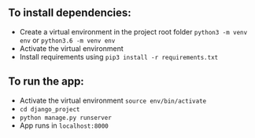## To install dependencies:
- Create a virtual environment in the project root folder `python3 -m venv env` or `python3.6 -m venv env`
- Activate the virtual environment
- Install requirements using `pip3 install -r requirements.txt`

## To run the app:
- Activate the virtual environment `source env/bin/activate`
- `cd django_project`
- `python manage.py runserver`
- App runs in `localhost:8000`
